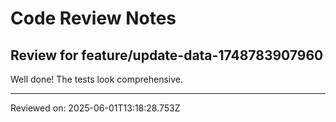 # Code Review Notes

## Review for feature/update-data-1748783907960

Well done! The tests look comprehensive.

---
Reviewed on: 2025-06-01T13:18:28.753Z